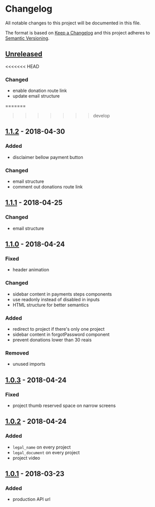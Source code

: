 # Changelog

All notable changes to this project will be documented in this file.

The format is based on [Keep a Changelog](http://keepachangelog.com/en/1.0.0/)
and this project adheres to [Semantic Versioning](http://semver.org/spec/v2.0.0.html).

## [Unreleased]

<<<<<<< HEAD
### Changed
- enable donation route link
- update email structure

=======
>>>>>>> develop
## [1.1.2][] - 2018-04-30

### Added
- disclaimer bellow payment button

### Changed
- email structure
- comment out donations route link

## [1.1.1][] - 2018-04-25

### Changed

- email structure

## [1.1.0][] - 2018-04-24

### Fixed
- header animation

### Changed
- sidebar content in payments steps components
- use readonly instead of disabled in inputs
- HTML structure for better semantics

### Added
- redirect to project if there's only one project
- sidebar content in forgotPassword component
- prevent donations lower than 30 reais

### Removed
- unused imports

## [1.0.3][] - 2018-04-24

### Fixed

- project thumb reserved space on narrow screens

## [1.0.2][] - 2018-04-24

### Added

- `legal_name` on every project
- `legal_document` on every project
- project video

## [1.0.1][] - 2018-03-23

### Added

- production API url


[Unreleased]: https://github.com/AppCivico/apoiadores/compare/v1.1.2...HEAD
[1.1.2]: https://github.com/AppCivico/apoiadores/compare/v1.1.1...v1.1.2
[1.1.1]: https://github.com/AppCivico/apoiadores/compare/v1.1.0...v1.1.1
[1.1.0]: https://github.com/AppCivico/apoiadores/compare/v1.0.3...v1.1.0
[1.0.3]: https://github.com/AppCivico/apoiadores/compare/v1.0.2...v1.0.3
[1.0.2]: https://github.com/AppCivico/apoiadores/compare/v1.0.1...v1.0.2
[1.0.1]: https://github.com/AppCivico/apoiadores/tree/v1.0.1
